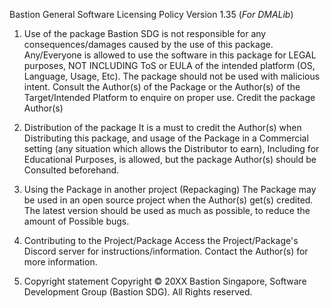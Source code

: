 Bastion General Software Licensing Policy
Version 1.35 (*For DMALib*)

1. Use of the package
Bastion SDG is not responsible for any consequences/damages caused by the use of
this package.
Any/Everyone is allowed to use the software in this package for LEGAL purposes,
NOT INCLUDING ToS or EULA of the intended platform (OS, Language, Usage, Etc).
The package should not be used with malicious intent. Consult the Author(s) of the
Package or the Author(s) of the Target/Intended Platform to enquire on proper use.
Credit the package Author(s)

3. Distribution of the package
It is a must to credit the Author(s) when Distributing this package, and usage of the
Package in a Commercial setting (any situation which allows the Distributor to earn),
Including for Educational Purposes, is allowed, but the package Author(s) should be
Consulted beforehand.

4. Using the Package in another project (Repackaging)
The Package may be used in an open source project when the Author(s) get(s) credited.
The latest version should be used as much as possible, to reduce the amount of
Possible bugs.

5. Contributing to the Project/Package
Access the Project/Package's Discord server for instructions/information.
Contact the Author(s) for more information.

6. Copyright statement
Copyright © 20XX Bastion Singapore, Software Development Group (Bastion SDG). All
Rights reserved.
